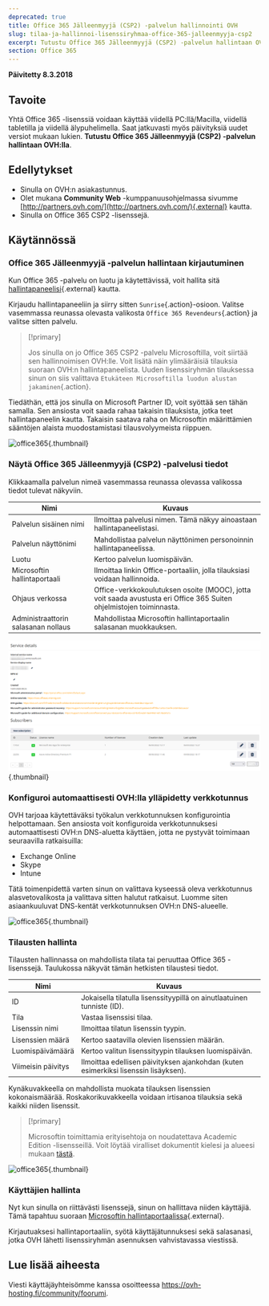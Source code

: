 ```yaml
---
deprecated: true
title: Office 365 Jälleenmyyjä (CSP2) -palvelun hallinnointi OVH
slug: tilaa-ja-hallinnoi-lisenssiryhmaa-office-365-jalleenmyyja-csp2
excerpt: Tutustu Office 365 Jälleenmyyjä (CSP2) -palvelun hallintaan OVH:lla
section: Office 365
---
```


**Päivitetty 8.3.2018**

## Tavoite

Yhtä Office 365 -lisenssiä voidaan käyttää viidellä PC:llä/Macilla, viidellä tabletilla ja viidellä älypuhelimella. Saat jatkuvasti myös päivityksiä uudet versiot mukaan lukien. **Tutustu Office 365 Jälleenmyyjä (CSP2) -palvelun hallintaan OVH:lla**.

## Edellytykset
- Sinulla on OVH:n asiakastunnus.
- Olet mukana **Community Web** -kumppanuusohjelmassa sivumme [http://partners.ovh.com/](http://partners.ovh.com/){.external} kautta. 
- Sinulla on Office 365 CSP2 -lisenssejä.

## Käytännössä
### Office 365 Jälleenmyyjä -palvelun hallintaan kirjautuminen

Kun Office 365 -palvelu on luotu ja käytettävissä, voit hallita sitä [hallintapaneelisi](https://www.ovh.com/auth/?action=gotomanager){.external} kautta.

Kirjaudu hallintapaneeliin ja siirry sitten `Sunrise`{.action}-osioon. Valitse vasemmassa reunassa olevasta valikosta `Office 365 Revendeurs`{.action} ja valitse sitten palvelu.

> [!primary]
>
> Jos sinulla on jo Office 365 CSP2 -palvelu Microsoftilla, voit siirtää sen hallinnoimisen OVH:lle. Voit lisätä näin ylimääräisiä tilauksia suoraan OVH:n hallintapaneelista. Uuden lisenssiryhmän tilauksessa sinun on siis valittava `Etukäteen Microsoftilla luodun alustan jakaminen`{.action}.
>

Tiedäthän, että jos sinulla on Microsoft Partner ID, voit syöttää sen tähän samalla. Sen ansiosta voit saada rahaa takaisin tilauksista, jotka teet hallintapaneelin kautta. Takaisin saatava raha on Microsoftin määrittämien sääntöjen alaista muodostamistasi tilausvolyymeista riippuen.

![office365](images/sunrise_office365_CSP2.png){.thumbnail}

### Näytä Office 365 Jälleenmyyjä (CSP2) -palvelusi tiedot

Klikkaamalla palvelun nimeä vasemmassa reunassa olevassa valikossa tiedot tulevat näkyviin.

|Nimi|Kuvaus| 
|---|---| 
|Palvelun sisäinen nimi|Ilmoittaa palvelusi nimen. Tämä näkyy ainoastaan hallintapaneelistasi.| 
|Palvelun näyttönimi|Mahdollistaa palvelun näyttönimen personoinnin hallintapaneelissa.| 
|Luotu|Kertoo palvelun luomispäivän.| 
|Microsoftin hallintaportaali|Ilmoittaa linkin Office-portaaliin, jolla tilauksiasi voidaan hallinnoida.|
|Ohjaus verkossa|Office-verkkokoulutuksen osoite (MOOC), jotta voit saada avustusta eri Office 365 Suiten ohjelmistojen toiminnasta.| 
|Administraattorin salasanan nollaus|Mahdollistaa Microsoftin hallintaportaalin salasanan muokkauksen.|

![office365](images/sunrise_office365_CSP2_services_details.png){.thumbnail}

### Konfiguroi automaattisesti OVH:lla ylläpidetty verkkotunnus

OVH tarjoaa käytettäväksi työkalun verkkotunnuksen konfigurointia helpottamaan. Sen ansiosta voit konfiguroida verkkotunnuksesi automaattisesti OVH:n DNS-aluetta käyttäen, jotta ne pystyvät toimimaan seuraavilla ratkaisuilla:

- Exchange Online
- Skype
- Intune

Tätä toimenpidettä varten sinun on valittava kyseessä oleva verkkotunnus alasvetovalikosta ja valittava sitten halutut ratkaisut. Luomme siten asiaankuuluvat DNS-kentät verkkotunnuksen OVH:n DNS-alueelle.

![office365](images/sunrise_office365_CSP2_automatic_domain_configuration.png){.thumbnail}

### Tilausten hallinta

Tilausten hallinnassa on mahdollista tilata tai peruuttaa Office 365 -lisenssejä. Taulukossa näkyvät tämän hetkisten tilaustesi tiedot.

|Nimi|Kuvaus| 
|---|---| 
|ID|Jokaisella tilatulla lisenssityypillä on ainutlaatuinen tunniste (ID).| 
|Tila|Vastaa lisenssisi tilaa.| 
|Lisenssin nimi|Ilmoittaa tilatun lisenssin tyypin.| 
|Lisenssien määrä| Kertoo saatavilla olevien lisenssien määrän.| 
|Luomispäivämäärä|Kertoo valitun lisenssityypin tilauksen luomispäivän.| 
|Viimeisin päivitys|Ilmoittaa edellisen päivityksen ajankohdan (kuten esimerkiksi lisenssin lisäyksen).|

Kynäkuvakkeella on mahdollista muokata tilauksen lisenssien kokonaismäärää. Roskakorikuvakkeella voidaan irtisanoa tilauksia sekä kaikki niiden lisenssit.

> [!primary]
>
> Microsoftin toimittamia erityisehtoja on noudatettava Academic Edition -lisensseillä. Voit löytää viralliset dokumentit kielesi ja alueesi mukaan [tästä](http://www.microsoftvolumelicensing.com/DocumentSearch.aspx?Mode=2&Keyword=AcademicQualEdUserDef).
>

![office365](images/sunrise_office365_CSP2_Subscribers.png){.thumbnail}

### Käyttäjien hallinta

Nyt kun sinulla on riittävästi lisenssejä, sinun on hallittava niiden käyttäjiä. Tämä tapahtuu suoraan [Microsoftin hallintaportaalissa](https://portal.office.com/Admin/Default.aspx){.external}.

Kirjautuaksesi hallintaportaaliin, syötä käyttäjätunnuksesi sekä salasanasi, jotka OVH lähetti lisenssiryhmän asennuksen vahvistavassa viestissä.

## Lue lisää aiheesta

Viesti käyttäjäyhteisömme kanssa osoitteessa <https://ovh-hosting.fi/community/foorumi>.